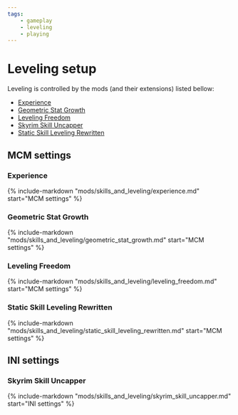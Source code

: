 ```yaml
---
tags:
    - gameplay
    - leveling
    - playing
---
```


# Leveling setup

Leveling is controlled by the mods (and their extensions) listed bellow:

* [Experience](../mods/skills_and_leveling/experience.md)
* [Geometric Stat Growth](../mods/skills_and_leveling/geometric_stat_growth.md)
* [Leveling Freedom](../mods/skills_and_leveling/leveling_freedom.md)
* [Skyrim Skill Uncapper](../mods/skills_and_leveling/skyrim_skill_uncapper.md)
* [Static Skill Leveling Rewritten](../mods/skills_and_leveling/static_skill_leveling_rewritten.md)

## MCM settings

### Experience

{%
    include-markdown "mods/skills_and_leveling/experience.md"
    start="MCM settings"
%}

### Geometric Stat Growth

{%
    include-markdown "mods/skills_and_leveling/geometric_stat_growth.md"
    start="MCM settings"
%}

### Leveling Freedom

{%
    include-markdown "mods/skills_and_leveling/leveling_freedom.md"
    start="MCM settings"
%}

### Static Skill Leveling Rewritten

{%
    include-markdown "mods/skills_and_leveling/static_skill_leveling_rewritten.md"
    start="MCM settings"
%}

## INI settings

### Skyrim Skill Uncapper

{%
    include-markdown "mods/skills_and_leveling/skyrim_skill_uncapper.md"
    start="INI settings"
%}
